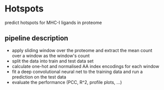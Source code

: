 # Hotspots
predict hotspots for MHC-I ligands in proteome

## pipeline description ##
* apply sliding window over the proteome and extract the mean count over a window as the window's count
* split the data into train and test data set
* calculate one-hot and normalised AA index encodings for each window
* fit a deep convolutional neural net to the training data and run a prediction on the test data
* evaluate the performance (PCC, R^2, profile plots, ...)
